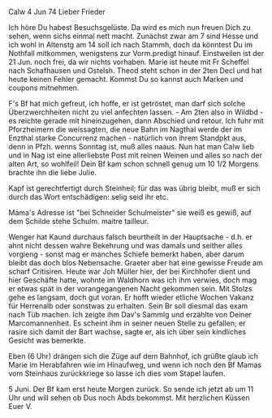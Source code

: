  Calw 4 Jun 74
Lieber Frieder

Ich höre Du habest Besuchsgelüste. Da wird es mich nun freuen Dich zu sehen, wenn sichs einmal nett macht. Zunächst zwar am 7 sind Hesse und ich wohl in Altenstg am 14 soll ich nach Stammh, doch da könntest Du im Nothfall mitkommen, wenigstens zur Vorm.predigt hinauf. Einstweilen ist der 21 Jun. noch frei, da wir nichts vorhaben. Marie ist heute mit Fr Scheffel nach Schafhausen und Ostelsh. Theod steht schon in der 2ten Decl und hat heute keinen Fehler gemacht. Kommst Du so kannst auch Marken und coupons mitnehmen.

F's Bf hat mich gefreut, ich hoffe, er ist getröstet, man darf sich solche Überzwerchheiten nicht zu viel anfechten lassen. - Am 2ten also in Wildbd - es reichte gerade mit hineinzugehen, dann Abschied und retour. Ich fuhr mit Pforzheimern die weissagten, die neue Bahn im Nagthal werde der im Enzthal starke Concurrenz machen - natürlich von ihrem Standpkt aus, denn in Pfzh. wenns Sonntag ist, muß alles naaus. Nun hat man Calw lieb und in Nag ist eine allerliebste Post mit reinen Weinen und alles so nach der alten Art, so wohlfeil! Dein Bf kam schon schnell genug um 10 1/2 Morgens brachte ihn die liebe Julie.

Kapf ist gerechtfertigt durch Steinheil; für das was übrig bleibt, muß er sich durch das Wort entschädigen: selig seid ihr etc.

Mama's Adresse ist "bei Schneider Schulmeister" sie weiß es gewiß, auf dem Schilde stehe Schulm. maitre tailleur.

Wenger hat Kaund durchaus falsch beurtheilt in der Hauptsache - d.h. er ahnt nicht dessen wahre Bekehrung und was damals und seither alles vorgieng - sonst mag er manches Schiefe bemerkt haben, aber darum bleibt das doch blos Nebensache. Graeter aber hat eine gewisse Freude am scharf Critisiren. 
Heute war Joh Müller hier, der bei Kirchhofer dient und hier Geschäfte hatte, wohnte im Waldhorn was ich ihm verwies, doch mag er etwas spät in der vorangegangenen Nacht gekommen sein. Mit Stolzs gehe es langsam, doch gut voran. Er hofft wieder etliche Wochen Vakanz für Herrenalb oder sonstwas zu erhalten. Sein Br soll diesmal das exam nach Tüb machen. Ich zeigte ihm Dav's Sammlg und erzählte von Deiner Marcomannenheit. Es scheint ihm in seiner neuen Stelle zu gefallen; er rasire sich damit der Bart wachse, sagte er, als ich über sein kindliches Gesicht was bemerkte.

Eben (6 Uhr) drängen sich die Züge auf dem Bahnhof, ich grüßte glaub ich Marie im Herabfahren wie im Hinaufweg, und wenn ich noch den Bf Mamas vom Steinhaus zurückkriege so lasse ich dies vom Stapel laufen.

5 Juni. Der Bf kam erst heute Morgen zurück. So sende ich jetzt ab um 11 Uhr und will sehen ob Dus noch Abds bekommst. Mit herzlichen Küssen  Euer V.
